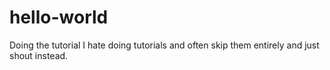 # hello-world
Doing the tutorial
I hate doing tutorials and often skip them entirely and just shout instead.
